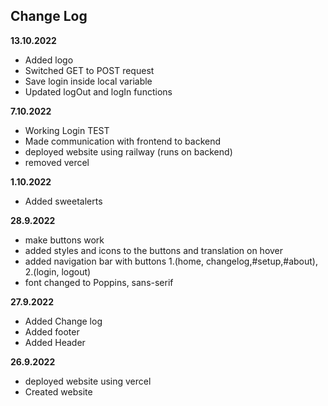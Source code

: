 ## Change Log
**13.10.2022**
* Added logo
* Switched GET to POST request
* Save login inside local variable
* Updated logOut and logIn functions

**7.10.2022**
* Working Login TEST
* Made communication with frontend to backend
* deployed website using railway (runs on backend)
* removed vercel

**1.10.2022**
* Added sweetalerts

**28.9.2022**
* make buttons work
* added styles and icons to the buttons and translation on hover
* added navigation bar with buttons 1.(home, changelog,#setup,#about), 2.(login, logout)
* font changed to Poppins, sans-serif
  
**27.9.2022**
* Added Change log
* Added footer
* Added Header

**26.9.2022**
* deployed website using vercel
* Created website